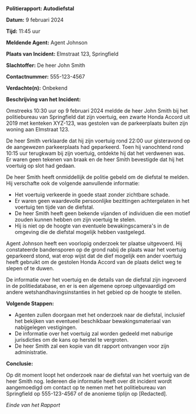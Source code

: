 **Politierapport: Autodiefstal**

**Datum:** 9 februari 2024

**Tijd:** 11:45 uur

**Meldende Agent:** Agent Johnson

**Plaats van Incident:** Elmstraat 123, Springfield

**Slachtoffer:** De heer John Smith

**Contactnummer:** 555-123-4567

**Verdachte(n):** Onbekend

**Beschrijving van het Incident:**

Omstreeks 10:30 uur op 9 februari 2024 meldde de heer John Smith bij het politiebureau van Springfield dat zijn voertuig, een zwarte Honda Accord uit 2019 met kenteken XYZ-123, was gestolen van de parkeerplaats buiten zijn woning aan Elmstraat 123.

De heer Smith verklaarde dat hij zijn voertuig rond 22:00 uur gisteravond op de aangewezen parkeerplaats had geparkeerd. Toen hij vanochtend rond 10:15 uur terugkwam bij zijn voertuig, ontdekte hij dat het verdwenen was. Er waren geen tekenen van braak en de heer Smith bevestigde dat hij het voertuig op slot had gedaan.

De heer Smith heeft onmiddellijk de politie gebeld om de diefstal te melden. Hij verschafte ook de volgende aanvullende informatie:

- Het voertuig verkeerde in goede staat zonder zichtbare schade.
- Er waren geen waardevolle persoonlijke bezittingen achtergelaten in het voertuig ten tijde van de diefstal.
- De heer Smith heeft geen bekende vijanden of individuen die een motief zouden kunnen hebben om zijn voertuig te stelen.
- Hij is niet op de hoogte van eventuele bewakingscamera's in de omgeving die de diefstal mogelijk hebben vastgelegd.

Agent Johnson heeft een voorlopig onderzoek ter plaatse uitgevoerd. Hij constateerde bandensporen op de grond nabij de plaats waar het voertuig geparkeerd stond, wat erop wijst dat de dief mogelijk een ander voertuig heeft gebruikt om de gestolen Honda Accord van de plaats delict weg te slepen of te duwen.

De informatie over het voertuig en de details van de diefstal zijn ingevoerd in de politiedatabase, en er is een algemene oproep uitgevaardigd om andere wetshandhavingsinstanties in het gebied op de hoogte te stellen.

**Volgende Stappen:**

- Agenten zullen doorgaan met het onderzoek naar de diefstal, inclusief het bekijken van eventueel beschikbaar bewakingsmateriaal van nabijgelegen vestigingen.
- De informatie over het voertuig zal worden gedeeld met naburige jurisdicties om de kans op herstel te vergroten.
- De heer Smith zal een kopie van dit rapport ontvangen voor zijn administratie.

**Conclusie:**

Op dit moment loopt het onderzoek naar de diefstal van het voertuig van de heer Smith nog. Iedereen die informatie heeft over dit incident wordt aangemoedigd om contact op te nemen met het politiebureau van Springfield op 555-123-4567 of de anonieme tiplijn op [Redacted].

*Einde van het Rapport*